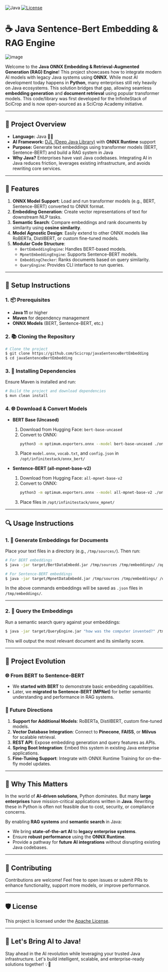 ![Java](https://img.shields.io/badge/Java-17-orange) [![License](https://img.shields.io/badge/License-Apache%202.0-blue.svg)](https://opensource.org/licenses/Apache-2.0)
# ☕ Java Sentence-Bert Embedding & RAG Engine

![image](https://github.com/user-attachments/assets/d97448a4-1e77-456f-9d52-ebb24ccd0b16)

Welcome to the **Java ONNX Embedding & Retrieval-Augmented Generation (RAG) Engine**! This project showcases how to integrate modern AI models with legacy Java systems using **ONNX**. While most AI development today happens in **Python**, many enterprises still rely heavily on Java ecosystems. This solution bridges that gap, allowing seamless **embedding generation** and **document retrieval** using popular transformer models.
This code/library was first developed for the InfiniteStack of SciCrop and is now open-sourced as a SciCrop Academy initiative.

---

## 🔄 Project Overview

- **Language:** Java 👷‍♂️
- **AI Framework:** [DJL (Deep Java Library)](https://djl.ai/) with **ONNX Runtime** support
- **Purpose:** Generate text embeddings using transformer models (BERT, Sentence-BERT) and build a RAG system in Java
- **Why Java?** Enterprises have vast Java codebases. Integrating AI in Java reduces friction, leverages existing infrastructure, and avoids rewriting core services.

---

## 📂 Features

1. **ONNX Model Support**: Load and run transformer models (e.g., BERT, Sentence-BERT) converted to ONNX format.
2. **Embedding Generation**: Create vector representations of text for downstream NLP tasks.
3. **Semantic Search**: Compare embeddings and rank documents by similarity using **cosine similarity**.
4. **Model Agnostic Design**: Easily extend to other ONNX models like RoBERTa, DistilBERT, or custom fine-tuned models.
5. **Modular Code Structure**:
    - `BertEmbeddingEngine`: Handles BERT-based models.
    - `MpnetEmbeddingEngine`: Supports Sentence-BERT models.
    - `EmbeddingChecker`: Ranks documents based on query similarity.
    - `QueryEngine`: Provides CLI interface to run queries.

---

## 🔧 Setup Instructions

### 1. 📦 Prerequisites
- **Java 11** or higher
- **Maven** for dependency management
- **ONNX Models** (BERT, Sentence-BERT, etc.)

### 2. 📚 Cloning the Repository
```bash
# Clone the project
$ git clone https://github.com/Scicrop/javaSentenceBertEmbedding
$ cd javaSentenceBertEmbedding
```

### 3. 🔢 Installing Dependencies
Ensure Maven is installed and run:
```bash
# Build the project and download dependencies
$ mvn clean install
```

### 4. 🌐 Download & Convert Models

- **BERT Base (Uncased)**
    1. Download from Hugging Face: `bert-base-uncased`
    2. Convert to ONNX:
       ```bash
       python3 -m optimum.exporters.onnx --model bert-base-uncased ./onnx_bert/
       ```
    3. Place `model.onnx`, `vocab.txt`, and `config.json` in `/opt/infinitestack/onnx_bert/`

- **Sentence-BERT (all-mpnet-base-v2)**
    1. Download from Hugging Face: `all-mpnet-base-v2`
    2. Convert to ONNX:
       ```bash
       python3 -m optimum.exporters.onnx --model all-mpnet-base-v2 ./onnx_mpnet/
       ```
    3. Place files in `/opt/infinitestack/onnx_mpnet/`

---

## 🔍 Usage Instructions

### 1. 📄 Generate Embeddings for Documents

Place your text files in a directory (e.g., `/tmp/sources/`). Then run:
```bash
# For BERT embeddings
$ java -jar target/BertDataEmbedd.jar /tmp/sources /tmp/embeddings/ /opt/infinitestack/onnx_bert/

# For Sentence-BERT embeddings
$ java -jar target/MpnetDataEmbedd.jar /tmp/sources /tmp/embeddings/ /opt/infinitestack/onnx_mpnet/
```

In the above commands embeddings will be saved as `.json` files in `/tmp/embeddings/`.

---

### 2. 📃 Query the Embeddings

Run a semantic search query against your embeddings:
```bash
$ java -jar target/QueryEngine.jar "how was the computer invented?" /tmp/embeddings/
```

This will output the most relevant document and its similarity score.

---

## 📅 Project Evolution

### 🌐 From BERT to Sentence-BERT
- We **started with BERT** to demonstrate basic embedding capabilities.
- Later, we **migrated to Sentence-BERT (MPNet)** for better semantic understanding and performance in RAG systems.

### 🔼 Future Directions
1. **Support for Additional Models**: RoBERTa, DistilBERT, custom fine-tuned models.
2. **Vector Database Integration**: Connect to **Pinecone**, **FAISS**, or **Milvus** for scalable retrieval.
3. **REST API**: Expose embedding generation and query features as APIs.
4. **Spring Boot Integration**: Embed this system in existing Java enterprise applications.
5. **Fine-Tuning Support**: Integrate with ONNX Runtime Training for on-the-fly model updates.

---

## 🌟 Why This Matters

In the world of **AI-driven solutions**, Python dominates. But many **large enterprises** have mission-critical applications written in **Java**. Rewriting these in Python is often not feasible due to cost, security, or compliance concerns.

By enabling **RAG systems** and **semantic search** in Java:
- We bring **state-of-the-art AI** to **legacy enterprise systems**.
- Ensure **robust performance** using the **ONNX Runtime**.
- Provide a pathway for **future AI integrations** without disrupting existing Java codebases.

---

## 🙏 Contributing

Contributions are welcome! Feel free to open issues or submit PRs to enhance functionality, support more models, or improve performance.

---

## 🛡️ License

This project is licensed under the [Apache License](LICENSE).

---

## 🚀 Let's Bring AI to Java!

Stay ahead in the AI revolution while leveraging your trusted Java infrastructure. Let's build intelligent, scalable, and enterprise-ready solutions together! 💡💪

